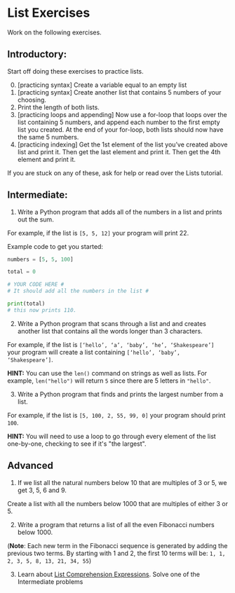 # List Exercises

Work on the following exercises.

## Introductory:
Start off doing these exercises to practice lists. 

0. [practicing syntax] Create a variable equal to an empty list
1. [practicing syntax] Create another list that contains 5 numbers of your choosing.
2. Print the length of both lists.
3. [practicing loops and appending] Now use a for-loop that loops over the list containing 5 numbers, and append each number to the first empty list you created. At the end of your for-loop, both lists should now have the same 5 numbers.
4. [practicing indexing] Get the 1st element of the list you’ve created above list and print it. Then get the last element and print it. Then get the 4th element and print it.

If you are stuck on any of these, ask for help or read over the Lists tutorial.

## Intermediate:
1. Write a Python program that adds all of the numbers in a list and prints out the sum.

For example, if the list is `[5, 5, 12]` your program will print 22.

Example code to get you started:

```python
numbers = [5, 5, 100]

total = 0

# YOUR CODE HERE #
# It should add all the numbers in the list #

print(total)
# this now prints 110.

```

2. Write a Python program that scans through a list and and creates another list that contains all the words longer than 3 characters.

For example, if the list is `[‘hello’, ‘a’, ‘baby’, ‘he’, ‘Shakespeare’]` your program will create a list containing `[‘hello’, ‘baby’, ‘Shakespeare’]`.

**HINT:** You can use the `len()` command on strings as well as lists. For example, `len("hello")` will return `5` since there are 5 letters in `"hello"`.

3. Write a Python program that finds and prints the largest number from a list.

For example, if the list is `[5, 100, 2, 55, 99, 0]` your program should print `100`.

**HINT:** You will need to use a loop to go through every element of the list one-by-one, checking to see if it's "the largest".



## Advanced

1. If we list all the natural numbers below 10 that are multiples of 3 or 5, we get 3, 5, 6 and 9.

Create a list with all the numbers below 1000 that are multiples of either 3 or 5.

2. Write a program that returns a list of all the even Fibonacci numbers below 1000.

(**Note**: Each new term in the Fibonacci sequence is generated by adding the previous two terms. By starting with 1 and 2, the first 10 terms will be: `1, 1, 2, 3, 5, 8, 13, 21, 34, 55`)
 
3. Learn about [List Comprehension Expressions](https://www.programiz.com/python-programming/list-comprehension). Solve one of the Intermediate problems 